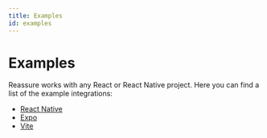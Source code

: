 ```yaml
---
title: Examples
id: examples
---
```


# Examples

Reassure works with any React or React Native project. Here you can find a list of the example integrations:

- [React Native](https://github.com/callstack/reassure/tree/main/examples/native-cli)
- [Expo](https://github.com/callstack/reassure/tree/main/examples/native-expo)
- [Vite](https://github.com/callstack/reassure/tree/main/examples/web-vite)
